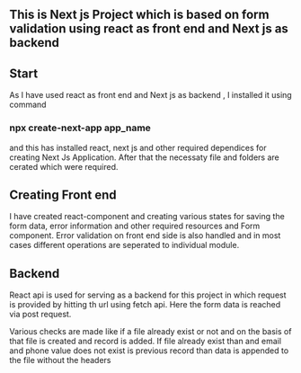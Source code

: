 ## This is Next js Project which is based on form validation using react as front end and Next js as backend 

## Start
As I have used react as front end and Next js as backend ,  I installed  it using command 

### npx create-next-app app_name
and this has installed react, next js and other required dependices for creating Next Js Application. After that the necessaty file and folders are cerated which were required.

## Creating Front end 
I have created react-component and creating various states for saving the form data, error information and other required resources and Form component. Error validation on front end side is also handled and in most cases different operations are seperated to individual module.

## Backend
React api is used for serving as a backend for this project in which request is provided by hitting th url using fetch api. Here the form data is reached via post request. 

Various checks are made like if a file already exist or not and on the basis of that file is created and record is added. If file already exist than and  email and phone value does not exist is previous record than data is appended to the file without the headers




